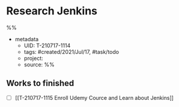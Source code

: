 # Research Jenkins
%%
- metadata
	- UID: T-210717-1114
	- tags: #created/2021/Jul/17, #task/todo 
	- project: 
	- source: 
%%

## Works to finished
- [ ] [[T-210717-1115 Enroll Udemy Cource and Learn about Jenkins]]

